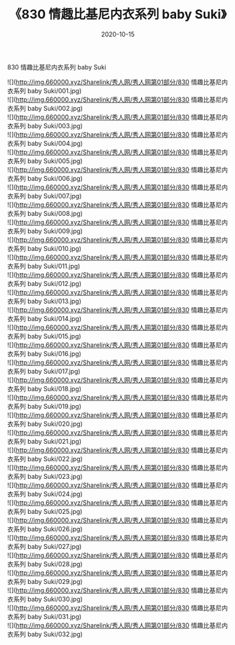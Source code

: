 ﻿---
layout: post
title:  《830 情趣比基尼内衣系列 baby Suki》
date:   2020-10-15
img: http://img.660000.xyz/Sharelink/秀人网/秀人网第01部分/830 情趣比基尼内衣系列 baby Suki/000.jpg
categories: [美女, 清纯, 唯美]
---

830 情趣比基尼内衣系列 baby Suki

  ![](http://img.660000.xyz/Sharelink/秀人网/秀人网第01部分/830 情趣比基尼内衣系列 baby Suki/001.jpg) <br> ![](http://img.660000.xyz/Sharelink/秀人网/秀人网第01部分/830 情趣比基尼内衣系列 baby Suki/002.jpg) <br> ![](http://img.660000.xyz/Sharelink/秀人网/秀人网第01部分/830 情趣比基尼内衣系列 baby Suki/003.jpg) <br> ![](http://img.660000.xyz/Sharelink/秀人网/秀人网第01部分/830 情趣比基尼内衣系列 baby Suki/004.jpg) <br> ![](http://img.660000.xyz/Sharelink/秀人网/秀人网第01部分/830 情趣比基尼内衣系列 baby Suki/005.jpg) <br> ![](http://img.660000.xyz/Sharelink/秀人网/秀人网第01部分/830 情趣比基尼内衣系列 baby Suki/006.jpg) <br> ![](http://img.660000.xyz/Sharelink/秀人网/秀人网第01部分/830 情趣比基尼内衣系列 baby Suki/007.jpg) <br> ![](http://img.660000.xyz/Sharelink/秀人网/秀人网第01部分/830 情趣比基尼内衣系列 baby Suki/008.jpg) <br> ![](http://img.660000.xyz/Sharelink/秀人网/秀人网第01部分/830 情趣比基尼内衣系列 baby Suki/009.jpg) <br> ![](http://img.660000.xyz/Sharelink/秀人网/秀人网第01部分/830 情趣比基尼内衣系列 baby Suki/010.jpg) <br> ![](http://img.660000.xyz/Sharelink/秀人网/秀人网第01部分/830 情趣比基尼内衣系列 baby Suki/011.jpg) <br> ![](http://img.660000.xyz/Sharelink/秀人网/秀人网第01部分/830 情趣比基尼内衣系列 baby Suki/012.jpg) <br> ![](http://img.660000.xyz/Sharelink/秀人网/秀人网第01部分/830 情趣比基尼内衣系列 baby Suki/013.jpg) <br> ![](http://img.660000.xyz/Sharelink/秀人网/秀人网第01部分/830 情趣比基尼内衣系列 baby Suki/014.jpg) <br> ![](http://img.660000.xyz/Sharelink/秀人网/秀人网第01部分/830 情趣比基尼内衣系列 baby Suki/015.jpg) <br> ![](http://img.660000.xyz/Sharelink/秀人网/秀人网第01部分/830 情趣比基尼内衣系列 baby Suki/016.jpg) <br> ![](http://img.660000.xyz/Sharelink/秀人网/秀人网第01部分/830 情趣比基尼内衣系列 baby Suki/017.jpg) <br> ![](http://img.660000.xyz/Sharelink/秀人网/秀人网第01部分/830 情趣比基尼内衣系列 baby Suki/018.jpg) <br> ![](http://img.660000.xyz/Sharelink/秀人网/秀人网第01部分/830 情趣比基尼内衣系列 baby Suki/019.jpg) <br> ![](http://img.660000.xyz/Sharelink/秀人网/秀人网第01部分/830 情趣比基尼内衣系列 baby Suki/020.jpg) <br> ![](http://img.660000.xyz/Sharelink/秀人网/秀人网第01部分/830 情趣比基尼内衣系列 baby Suki/021.jpg) <br> ![](http://img.660000.xyz/Sharelink/秀人网/秀人网第01部分/830 情趣比基尼内衣系列 baby Suki/022.jpg) <br> ![](http://img.660000.xyz/Sharelink/秀人网/秀人网第01部分/830 情趣比基尼内衣系列 baby Suki/023.jpg) <br> ![](http://img.660000.xyz/Sharelink/秀人网/秀人网第01部分/830 情趣比基尼内衣系列 baby Suki/024.jpg) <br> ![](http://img.660000.xyz/Sharelink/秀人网/秀人网第01部分/830 情趣比基尼内衣系列 baby Suki/025.jpg) <br> ![](http://img.660000.xyz/Sharelink/秀人网/秀人网第01部分/830 情趣比基尼内衣系列 baby Suki/026.jpg) <br> ![](http://img.660000.xyz/Sharelink/秀人网/秀人网第01部分/830 情趣比基尼内衣系列 baby Suki/027.jpg) <br> ![](http://img.660000.xyz/Sharelink/秀人网/秀人网第01部分/830 情趣比基尼内衣系列 baby Suki/028.jpg) <br> ![](http://img.660000.xyz/Sharelink/秀人网/秀人网第01部分/830 情趣比基尼内衣系列 baby Suki/029.jpg) <br> ![](http://img.660000.xyz/Sharelink/秀人网/秀人网第01部分/830 情趣比基尼内衣系列 baby Suki/030.jpg) <br> ![](http://img.660000.xyz/Sharelink/秀人网/秀人网第01部分/830 情趣比基尼内衣系列 baby Suki/031.jpg) <br> ![](http://img.660000.xyz/Sharelink/秀人网/秀人网第01部分/830 情趣比基尼内衣系列 baby Suki/032.jpg) <br>